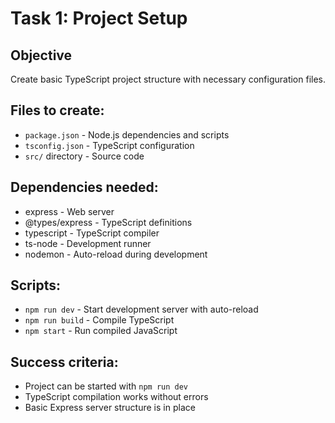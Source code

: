 # Task 1: Project Setup

## Objective
Create basic TypeScript project structure with necessary configuration files.

## Files to create:
- `package.json` - Node.js dependencies and scripts
- `tsconfig.json` - TypeScript configuration
- `src/` directory - Source code

## Dependencies needed:
- express - Web server
- @types/express - TypeScript definitions
- typescript - TypeScript compiler
- ts-node - Development runner
- nodemon - Auto-reload during development

## Scripts:
- `npm run dev` - Start development server with auto-reload
- `npm run build` - Compile TypeScript
- `npm start` - Run compiled JavaScript

## Success criteria:
- Project can be started with `npm run dev`
- TypeScript compilation works without errors
- Basic Express server structure is in place